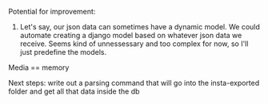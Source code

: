 Potential for improvement:
1. Let's say, our json data can sometimes have a dynamic model. We could automate creating a django model based on whatever json data we receive. 
Seems kind of unnessessary and too complex for now, so I'll just predefine the models.

Media == memory

Next steps: 
write out a parsing command that will go into the insta-exported folder and get all that data inside the db